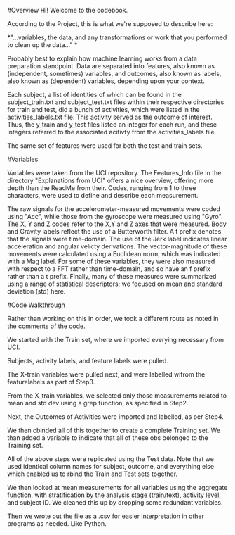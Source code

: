 #Overview
Hi! Welcome to the codebook.

According to the Project, this is what we're supposed to describe here:

*"...variables, the data, and any transformations or work that you performed to clean up the data..." *

Probably best to explain how machine learning works from a data preparation standpoint. Data are separated into features, also known as (independent, sometimes) variables, and outcomes, also known as labels, also known as (dependent) variables, depending upon your context. 

Each subject, a list of identities of which can be found in the subject_train.txt and subject_test.txt files within their respective directories for train and test, did a bunch of activities, which were listed in the activities_labels.txt file. This activity served as the outcome of interest. Thus, the y_train and y_test files listed an integer for each run, and these integers referred to the associated acitivty from the activities_labels file.

The same set of features were used for both the test and train sets. 

#Variables

Variables were taken from the UCI repository. The Features_Info file in the directory "Explanations from UCI" offers a nice overview, offering more depth than the ReadMe from their. Codes, ranging from 1 to three characters, were used to define and describe each measurement.

The raw signals for the accelerometer-measured movements were coded using "Acc", while those from the gyroscope were measured using "Gyro". The X, Y and Z codes refer to the X,Y and Z axes that were measured. Body and Gravity labels reflect the use of a Butterworth filter. A t prefix denotes that the signals were time-domain. The use of the Jerk label indicates linear acceleration and angular velicty derivations. The vector-magnitude of these movements were calculated using a Euclidean norm, which was indicated with a Mag label. For some of these variables, they were also measured with respect to a FFT rather than time-domain, and so have an f prefix rather than a t prefix. Finally, many of these measures were summarized using a range of statistical descriptors; we focused on mean and standard deviation (std) here.

#Code Walkthrough

Rather than working on this in order, we took a different route as noted in the comments of the code. 

We started with the Train set, where we imported everying necessary from UCI.

Subjects, activity labels, and feature labels were pulled. 

The X-train variables were pulled next, and were labelled wifrom the featurelabels as part of Step3.

From the X_train variables, we selected only those measurements related to mean and std dev using a grep function, as specified in Step2.

Next, the Outcomes of Activities were imported and labelled, as per Step4.

We then cbinded all of this together to create a complete Training set. We than added a variable to indicate that all of these obs belonged to the Training set.

All of the above steps were replicated using the Test data. Note that we used identical column names for subject, outcome, and everything else which enabled us to rbind the Train and Test sets together. 

We then looked at mean measurements for all variables using the aggregate function, with stratification by the analysis stage (train/text), activity level, and subject ID. We cleaned this up by dropping some redundant variables. 

Then we wrote out the file as a .csv for easier interpretation in other programs as needed. Like Python. 







